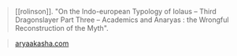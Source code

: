 > [[rolinson]]. "On the Indo-european Typology of Iolaus – Third Dragonslayer  Part Three – Academics and Anaryas : the Wrongful Reconstruction of the Myth".

> [aryaakasha.com](https://aryaakasha.com/2020/10/15/on-the-indo-european-typology-of-iolaus-third-dragonslayer-part-three-academics-and-anaryas-the-wrongful-reconstruction-of-the-myth/)